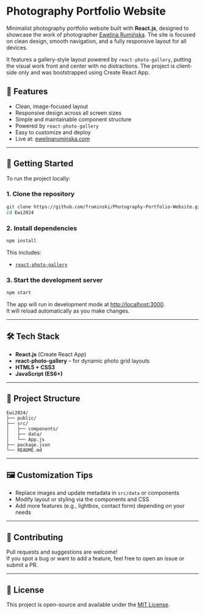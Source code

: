 # Photography Portfolio Website

Minimalist photography portfolio website built with **React.js**, designed to showcase the work of photographer [Ewelina Rumińska](https://ewelinaruminska.com). The site is focused on clean design, smooth navigation, and a fully responsive layout for all devices.

It features a gallery-style layout powered by `react-photo-gallery`, putting the visual work front and center with no distractions. The project is client-side only and was bootstrapped using Create React App.

## 🌟 Features

- Clean, image-focused layout
- Responsive design across all screen sizes
- Simple and maintainable component structure
- Powered by `react-photo-gallery`
- Easy to customize and deploy
- Live at: [ewelinaruminska.com](https://ewelinaruminska.com)

---

## 🚀 Getting Started

To run the project locally:

### 1. Clone the repository

```bash
git clone https://github.com/fruminski/Photography-Portfolio-Website.git
cd Ewi2024
```

### 2. Install dependencies

```bash
npm install
```

This includes:
- [`react-photo-gallery`](https://www.npmjs.com/package/react-photo-gallery)

### 3. Start the development server

```bash
npm start
```

The app will run in development mode at [http://localhost:3000](http://localhost:3000).  
It will reload automatically as you make changes.

---

## 🛠️ Tech Stack

- **React.js** (Create React App)
- **react-photo-gallery** – for dynamic photo grid layouts
- **HTML5 + CSS3**
- **JavaScript (ES6+)**

---

## 📁 Project Structure

```
Ewi2024/
├── public/
├── src/
│   ├── components/
│   ├── data/
│   └── App.js
├── package.json
└── README.md
```

---

## 🖼️ Customization Tips

- Replace images and update metadata in `src/data` or components
- Modify layout or styling via the components and CSS
- Add more features (e.g., lightbox, contact form) depending on your needs

---

## 🙌 Contributing

Pull requests and suggestions are welcome!  
If you spot a bug or want to add a feature, feel free to open an issue or submit a PR.

---

## 📄 License

This project is open-source and available under the [MIT License](LICENSE).
